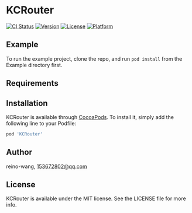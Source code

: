 # KCRouter

[![CI Status](https://img.shields.io/travis/reino-wang/KCRouter.svg?style=flat)](https://travis-ci.org/reino-wang/KCRouter)
[![Version](https://img.shields.io/cocoapods/v/KCRouter.svg?style=flat)](https://cocoapods.org/pods/KCRouter)
[![License](https://img.shields.io/cocoapods/l/KCRouter.svg?style=flat)](https://cocoapods.org/pods/KCRouter)
[![Platform](https://img.shields.io/cocoapods/p/KCRouter.svg?style=flat)](https://cocoapods.org/pods/KCRouter)

## Example

To run the example project, clone the repo, and run `pod install` from the Example directory first.

## Requirements

## Installation

KCRouter is available through [CocoaPods](https://cocoapods.org). To install
it, simply add the following line to your Podfile:

```ruby
pod 'KCRouter'
```

## Author

reino-wang, 153672802@qq.com

## License

KCRouter is available under the MIT license. See the LICENSE file for more info.
